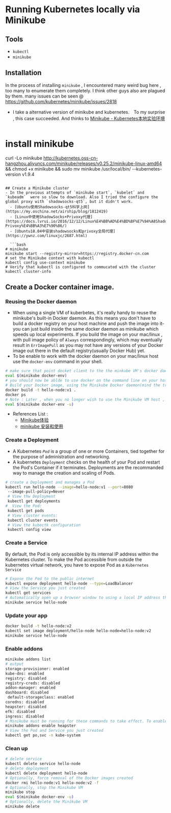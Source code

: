 # Running Kubernetes locally via Minikube
## Tools
- `kubectl`
- `minikube`

##  Installation
In the process of installing `minikube` , I encountered many weird bug here , too many to enumerate them completely. I think other guys also are plagued by them. many issues can be seen @ <https://github.com/kubernetes/minikube/issues/2818>

- I take a alternative version of minikube and kubernetes.　To my surprise , this case succeeded.  And thinks to [Minikube - Kubernetes本地实验环境](https://yq.aliyun.com/articles/221687?p=2)

  ```bash
# install minikube
curl -Lo minikube http://kubernetes.oss-cn-hangzhou.aliyuncs.com/minikube/releases/v0.25.2/minikube-linux-amd64 && chmod +x minikube && sudo mv minikube /usr/local/bin/
 --kubernetes-version v1.9.4
```

## Create a Minikube cluster
- In the previous attempts of `minikube start`, `kubelet` and `kubeadm`  were so slow to download. Also I tried the configure the global proxy with `shadowsocks-qt5`, but it didn't work.
  - [Ubuntu使用Shadowsocks-qt5科学上网](https://my.oschina.net/airship/blog/1812419)
  - [Linux中使用ShadowSocks+Privoxy代理](https://docs.lvrui.io/2016/12/12/Linux%E4%B8%AD%E4%BD%BF%E7%94%A8ShadowSocks-Privoxy%E4%BB%A3%E7%90%86/)
  - [Ubuntu18.04中安装shadowsocks和privoxy全局代理](https://ywnz.com/linuxjc/2687.html)

  ```bash
# minikube
minikube start --registry-mirror=https://registry.docker-cn.com
# set the Minikube context with kubectl
kubectl config use-context minikube
# Verify that kubectl is configured to commucated with the cluster
kubectl cluster-info
```

## Create a Docker container image.
### Reusing the Docker daemon

-  When using a single VM of kuberbetes, it's really handy to reuse the minikube's built-in Docker daemon. As this means you don't have to build a docker registry on your host machine and push the image into it-you can just build inside the same docker daemon as minikube which speeds up local experiments. If you build the image on your mac/linux , with pull image policy of `Always` correspondingly, which may eventually result in `ErrImagePull` as you may not have any versions of your Docker image out there in the default registry(usually Docker Hub) yet.
- To be enable to work with the docker daemon on your mac/linux host use the `docker-env` command in your shell.
```bash
# make sure that point docket client to the the minkube VM's docker daemon .
eval $(minikube docker-env)
# you should now be ablde to use docker on the command line on your host mac/linux machine talking to the docker daemon inside the minkube VM.
# Build your Docker image, using the Minikube Docker daemon(mind the trailing dot)
docker build -t hello-node:v1 .
docker ps
# Note : Later , when you no longer wish to use the Minikube VM host , you can undo the change by running :
eval $(minikube docker-env -u)
```
- References List :
  - [Minikube体验](https://www.cnblogs.com/cocowool/p/minikube_setup_and_first_sample.html)
  - [minikube 安装和使用](http://www.cnblogs.com/yuanchao120/p/9816838.html)

### Create a Deployment
- A Kubernetes *`Pod`* is a group of one or more Containers, tied together for the purpose of administration and networking.
- A kubernetes *`Deployment`*  checks on the health of your Pod and restart the Pod's Container if it terminates. Deployments are the recommanded way to manage the creation and scaling of Pods.
```bash
# create a Deployment and manages a Pod
kubectl run hello-node --image=hello-node:v1 --port=8080
 --image-pull-policy=Never
 # View thw Deployment
 kubectl get deployments
#  View the Pod:
 kubectl get pods
 # View cluster events:
 kubectl cluster events
 # View the kubectk configuration
 kubectl config view
```
### Create a Service
By default, the Pod is only accessible by its  internal IP address within the Kubernetes cluster. To make the Pod accessible from outside the kubernetes virtual network, you have to expose Pod as a `Kubernetes Service`
```bash
# Expose the Pod to the public internet
kubectl expose deployment hello-node --type=LoadBalancer
# View the Service you just created
kubectl get services
# Automatically open up a browser window to using a local IP address that serves your app and shows the result.
minikube service hello-node
```
### Update your app
```bash
docker build -t hello-node:v2
kubectl set image deployment/hello-node hello-node=hello-node:v2
minikube service hello-node
```
### Enable  addons
```bash
minikube addons list
# output
storage-provisioner: enabled
kube-dns: enabled
registry: disabled
registry-creds: disabled
addon-manager: enabled
dashboard: disabled
 default-storageclass: enabled
coredns: disabled
heapster: disabled
efk: disabled
ingress: disabled
# Minikube must be running for these commands to take effect. To enable `heapster` addon
minikube addons enable heapster
# View the Pod and Service you just created
kubectl get po,svc -n kube-system
```
### Clean up
```bash
# delete service
kubectl delete service hello-node
# delete deployment
kubectl delete deployment hello-node
# Optionally, force removal of the Docker images created
docker rmi hello-node:v1 hello-node:v2 -f
# Optionally, stop the Minikube VM
minikube stop
eval $(minikube docker-env -u)
# Optionally, delete the Minikube VM
minikube delete
```
